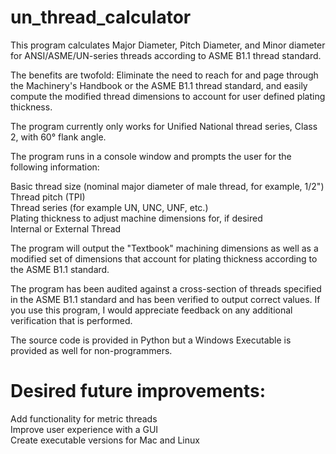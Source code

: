 # un_thread_calculator
This program calculates Major Diameter, Pitch Diameter, and Minor diameter for ANSI/ASME/UN-series threads according to ASME B1.1 thread standard.

The benefits are twofold: Eliminate the need to reach for and page through the Machinery's Handbook or the ASME B1.1 thread standard, and easily compute the modified thread dimensions to account for user defined plating thickness.

The program currently only works for Unified National thread series, Class 2, with 60° flank angle.

The program runs in a console window and prompts the user for the following information:  

  Basic thread size (nominal major diameter of male thread, for example, 1/2")  
  Thread pitch (TPI)  
  Thread series (for example UN, UNC, UNF, etc.)  
  Plating thickness to adjust machine dimensions for, if desired  
  Internal or External Thread  
  
The program will output the "Textbook" machining dimensions as well as a modified set of dimensions that account for plating thickness according to the ASME B1.1 standard.

The program has been audited against a cross-section of threads specified in the ASME B1.1 standard and has been verified to output correct values. If you use this program, I would appreciate feedback on any additional verification that is performed.

The source code is provided in Python but a Windows Executable is provided as well for non-programmers.

# Desired future improvements:

  Add functionality for metric threads  
  Improve user experience with a GUI  
  Create executable versions for Mac and Linux   
